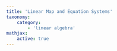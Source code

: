 ```yaml
---
title: 'Linear Map and Equation Systems'
taxonomy:
    category:
        - 'linear algebra'
mathjax:
    active: true
---
```


